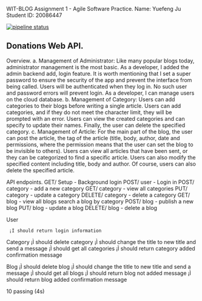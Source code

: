 WIT-BLOG
Assignment 1 - Agile Software Practice.
Name: Yuefeng Ju Student ID: 20086447


[![pipeline status](https://gitlab.com/owenego/node/badges/master/pipeline.svg)](https://gitlab.com/owenego/node/commits/master)


## Donations Web API.
Overview.
a. Management of Administrator: Like many popular blogs today, administrator management is the most basic. As a developer, I added the admin backend add, login feature. It is worth mentioning that I set a super password to ensure the security of the app and prevent the interface from being called. Users will be authenticated when they log in. No such user and password errors will prevent login. As a developer, I can manage users on the cloud database. b. Management of Category: Users can add categories to their blogs before writing a single article. Users can add categories, and if they do not meet the character limit, they will be prompted with an error. Users can view the created categories and can specify to update their names. Finally, the user can delete the specified category. c. Management of Article: For the main part of the blog, the user can post the article, the tag of the article (title, body, author, date and permissions, where the permission means that the user can set the blog to be invisible to others). Users can view all articles that have been sent, or they can be categorized to find a specific article. Users can also modify the specified content including title, body and author. Of course, users can also delete the specified article.

API endpoints.
GET/ Setup - Background login POST/ user - Login in POST/ category - add a new category GET/ category - view all categories PUT/ category - update a category DELETE/ category - delete a category GET/ blog - view all blogs search a blog by category POST/ blog - publish a new blog PUT/ blog - update a blog DELETE/ blog - delete a blog

User

     ¡Ì should return login information
Category ¡Ì should delete category ¡Ì should change the title to new title and send a message ¡Ì should get all categories ¡Ì should return category added confirmation message

Blog ¡Ì should delete blog ¡Ì should change the title to new title and send a message ¡Ì should get all blogs ¡Ì should return blog not added message ¡Ì should return blog added confirmation message

10 passing (4s)